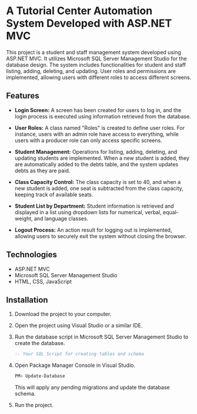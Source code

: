 # A Tutorial Center Automation System Developed with ASP.NET MVC

This project is a student and staff management system developed using ASP.NET MVC. It utilizes Microsoft SQL Server Management Studio for the database design. The system includes functionalities for student and staff listing, adding, deleting, and updating. User roles and permissions are implemented, allowing users with different roles to access different screens.

## Features

- **Login Screen:** A screen has been created for users to log in, and the login process is executed using information retrieved from the database.

- **User Roles:** A class named "Roles" is created to define user roles. For instance, users with an admin role have access to everything, while users with a producer role can only access specific screens.

- **Student Management:** Operations for listing, adding, deleting, and updating students are implemented. When a new student is added, they are automatically added to the debts table, and the system updates debts as they are paid.

- **Class Capacity Control:** The class capacity is set to 40, and when a new student is added, one seat is subtracted from the class capacity, keeping track of available seats.

- **Student List by Department:** Student information is retrieved and displayed in a list using dropdown lists for numerical, verbal, equal-weight, and language classes.

- **Logout Process:** An action result for logging out is implemented, allowing users to securely exit the system without closing the browser.

## Technologies

- ASP.NET MVC
- Microsoft SQL Server Management Studio
- HTML, CSS, JavaScript

## Installation

1. Download the project to your computer.
2. Open the project using Visual Studio or a similar IDE.
3. Run the database script in Microsoft SQL Server Management Studio to create the database.

    ```sql
    -- Your SQL Script for creating tables and schema
    ```

4. Open Package Manager Console in Visual Studio.

    ```bash
    PM> Update-Database
    ```

    This will apply any pending migrations and update the database schema.

5. Run the project.

